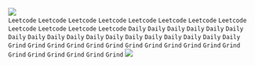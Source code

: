 <a href="https://www.youtube.com/watch?v=zlg7HkTp25A&t=16s&ab_channel=%E2%80%94ExtraLibur%E2%80%94"> <img src="https://user-images.githubusercontent.com/73097560/115834477-dbab4500-a447-11eb-908a-139a6edaec5c.gif"> </a> <br>
`Leetcode` `Leetcode` `Leetcode`  `Leetcode` `Leetcode` `Leetcode`   `Leetcode` `Leetcode` `Leetcode`  `Leetcode` `Leetcode` `Leetcode`  `Daily` `Daily`  `Daily` `Daily`  `Daily` `Daily`  `Daily` `Daily`  `Daily` `Daily` 
 `Daily` `Daily`  `Daily` `Daily` `Daily` `Daily`  `Daily` `Daily` `Grind`   `Grind`   `Grind`   `Grind`   `Grind`   `Grind`   `Grind`   `Grind`   `Grind` 
  `Grind`   `Grind`   `Grind`   `Grind`   `Grind`   `Grind`   `Grind`   `Grind`   `Grind` 
<a href="https://www.youtube.com/watch?v=zlg7HkTp25A&t=16s&ab_channel=%E2%80%94ExtraLibur%E2%80%94"> <img src="https://user-images.githubusercontent.com/73097560/115834477-dbab4500-a447-11eb-908a-139a6edaec5c.gif"> </a> <br>
         

